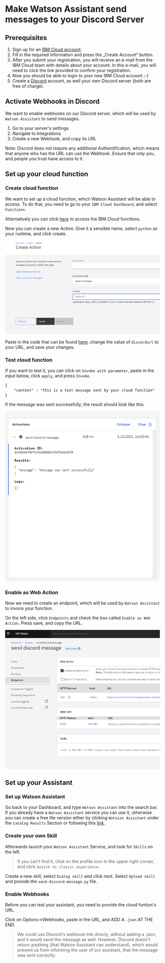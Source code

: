 # Make Watson Assistant send messages to your Discord Server

## Prerequisites

1. Sign up for an [IBM Cloud account](https://cloud.ibm.com/registration).
2. Fill in the required information and press the „Create Account“ button.
3. After you submit your registration, you will receive an e-mail from the IBM Cloud team with details about your account. In this e-mail, you will need to click the link provided to confirm your registration.
4. Now you should be able to login to your new IBM Cloud account ;-)
5. Create a [Discord](https://discord.com/?utm_source=google&utm_medium=advertising&utm_campaign=01/28/2020-google-de-registrations-brand_exact&utm_content=--t%3Apa--ag%3Aes&gclid=Cj0KCQiA15yNBhDTARIsAGnwe0WTA2Qz1iVVEsYdfvrBsUWP_5athAzzfClplhD-82YHGrY53EKwQwsaAp_6EALw_wcB&gclsrc=aw.ds) account, as well your own Discord server (both are free of charge).


## Activate Webhooks in Discord

We want to enable webhooks on our Discord server, which will be used by `Watson Assistant` to send messages.

1. Go to your server's settings
2. Navigate to Integrations
3. Create a new Webhook, and copy its URL

Note: Discord does not require any additional Authentification, which means that anyone who has the URL can use the Webhook. Ensure that only you, and people you trust have access to it.

## Set up your cloud function

### Create cloud function
We want to set up a cloud function, which Watson Assistant will be able to access. To do that, you need to go to your `IBM Cloud Dashboard`, and select `Functions`.

Alternatively you can click [here](https://cloud.ibm.com/functions) to access the IBM Cloud functions.

 Now you can create a new Action. Give it a sensible name, select `python` as your runtime, and click create.

 ![Create Cloud Function Action](./Images/Create-function.PNG)

Paste in the code that can be found [here](./send-discord-message.py), change the value of `discordurl` to your URL, and save your changes.

### Test cloud function

If you want to test it, you can click on `Invoke with parameter`, paste in the input below, click `apply`, and press `Invoke`.

```
{
    "content" : "this is a test message sent by your cloud function"
}
```

If the message was sent successfully, the result should look like this.

![](./Images/test-cloud-function.PNG)

### Enable as Web Action

Now we need to create an endpoint, which will be used by `Watson Assistant` to invoce your function.

On the left side, click `Endpoints` and check the box called `Enable as Web Action`. Press save, and copy the URL.

![](./Images/enable-as-web-action.PNG)

## Set up your Assistant

### Set up Watson Assistant
Go back to your Dashboard, and type `Watson Assistant` into the search bar. If you already have a `Watson Assistant` service you can use it, otherwise you can create a free lite version either by clicking `Watsion Assistant` under the `Catalog Results` Section or following this [link](https://cloud.ibm.com/catalog/services/watson-assistant).


### Create your own Skill

Afterwards launch your `Watson Assistant` Service, and look for `Skills` on the left.

> If you can't find it, click on the profile icon in the upper right corner, and click `Switch to classic experience`.

Create a new skill, select `Dialog skill` and click next. Select `Upload skill` and provide the `send-discord-message.py` file.

### Enable Webhooks

Before you can test your assistant, you need to provide the cloud funtion's URL.

Click on Options->Webhooks, paste in the URL, and ADD A `.json` AT THE END.

>We could use Discord's webhook link direcly, without adding a .json, and it would send the message as well. However, Discord doesn't return anything (that Watson Assistant can understand), which would prevent us from informing the user of our assistant, that the message was sent correctly.




